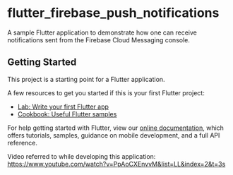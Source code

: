 # flutter_firebase_push_notifications

A sample Flutter application to demonstrate how one can receive notifications sent from the Firebase Cloud Messaging console.

## Getting Started

This project is a starting point for a Flutter application.

A few resources to get you started if this is your first Flutter project:

- [Lab: Write your first Flutter app](https://flutter.dev/docs/get-started/codelab)
- [Cookbook: Useful Flutter samples](https://flutter.dev/docs/cookbook)

For help getting started with Flutter, view our
[online documentation](https://flutter.dev/docs), which offers tutorials,
samples, guidance on mobile development, and a full API reference.

Video referred to while developing this application: https://www.youtube.com/watch?v=PpAoCXEnvvM&list=LL&index=2&t=3s
